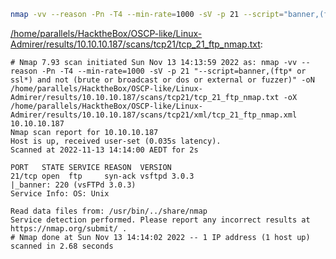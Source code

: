 ```bash
nmap -vv --reason -Pn -T4 --min-rate=1000 -sV -p 21 --script="banner,(ftp* or ssl*) and not (brute or broadcast or dos or external or fuzzer)" -oN "/home/parallels/HacktheBox/OSCP-like/Linux-Admirer/results/10.10.10.187/scans/tcp21/tcp_21_ftp_nmap.txt" -oX "/home/parallels/HacktheBox/OSCP-like/Linux-Admirer/results/10.10.10.187/scans/tcp21/xml/tcp_21_ftp_nmap.xml" 10.10.10.187
```

[/home/parallels/HacktheBox/OSCP-like/Linux-Admirer/results/10.10.10.187/scans/tcp21/tcp_21_ftp_nmap.txt](file:///home/parallels/HacktheBox/OSCP-like/Linux-Admirer/results/10.10.10.187/scans/tcp21/tcp_21_ftp_nmap.txt):

```
# Nmap 7.93 scan initiated Sun Nov 13 14:13:59 2022 as: nmap -vv --reason -Pn -T4 --min-rate=1000 -sV -p 21 "--script=banner,(ftp* or ssl*) and not (brute or broadcast or dos or external or fuzzer)" -oN /home/parallels/HacktheBox/OSCP-like/Linux-Admirer/results/10.10.10.187/scans/tcp21/tcp_21_ftp_nmap.txt -oX /home/parallels/HacktheBox/OSCP-like/Linux-Admirer/results/10.10.10.187/scans/tcp21/xml/tcp_21_ftp_nmap.xml 10.10.10.187
Nmap scan report for 10.10.10.187
Host is up, received user-set (0.035s latency).
Scanned at 2022-11-13 14:14:00 AEDT for 2s

PORT   STATE SERVICE REASON  VERSION
21/tcp open  ftp     syn-ack vsftpd 3.0.3
|_banner: 220 (vsFTPd 3.0.3)
Service Info: OS: Unix

Read data files from: /usr/bin/../share/nmap
Service detection performed. Please report any incorrect results at https://nmap.org/submit/ .
# Nmap done at Sun Nov 13 14:14:02 2022 -- 1 IP address (1 host up) scanned in 2.68 seconds

```
